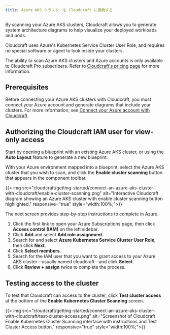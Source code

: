 ```yaml
---
title: Azure AKS クラスターを Cloudcraft に接続する
---
```


By scanning your Azure AKS clusters, Cloudcraft allows you to generate system architecture diagrams to help visualize your deployed workloads and pods.

Cloudcraft uses Azure's Kubernetes Service Cluster User Role, and requires no special software or agent to look inside your clusters.

<div class="alert alert-info">The ability to scan Azure AKS clusters and Azure accounts is only available to Cloudcraft Pro subscribers. Refer to <a href="https://www.cloudcraft.co/pricing">Cloudcraft's pricing page</a> for more information.</div>

## Prerequisites

Before connecting your Azure AKS clusters with Cloudcraft, you must connect your Azure account and generate diagrams that include your clusters. For more information, see [Connect your Azure account with Cloudcraft][1].

## Authorizing the Cloudcraft IAM user for view-only access

Start by opening a blueprint with an existing Azure AKS cluster, or using the **Auto Layout** feature to generate a new blueprint.

With your Azure environment mapped into a blueprint, select the Azure AKS cluster that you wish to scan, and click the **Enable cluster scanning** button that appears in the component toolbar.

{{< img src="cloudcraft/getting-started/connect-an-azure-aks-cluster-with-cloudcraft/enable-cluster-scanning.png" alt="Interactive Cloudcraft diagram showing an Azure AKS cluster with enable cluster scanning button highlighted." responsive="true" style="width:100%;">}}

The next screen provides step-by-step instructions to complete in Azure.

1. Click the first link to open your Azure Subscriptions page, then click **Access control (IAM)** on the left sidebar.
2. Click **Add** and select **Add role assignment**.
3.  Search for and select **Azure Kubernetes Service Cluster User Role**, then click **Next**.
4. Click **Select members**.
5. Search for the IAM user that you want to grant access to your Azure AKS cluster—usually named cloudcraft—and click **Select**.
6. Click **Review + assign** twice to complete the process.

## Testing access to the cluster

To test that Cloudcraft can access to the cluster, click **Test cluster access** at the bottom of the **Enable Kubernetes Cluster Scanning** screen.

{{< img src="cloudcraft/getting-started/connect-an-azure-aks-cluster-with-cloudcraft/test-cluster-access.png" alt="Screenshot of Cloudcraft Enable Kubernetes Cluster Scanning interface with instructions and Test Cluster Access button." responsive="true" style="width:100%;">}}

[1]: /ja/cloudcraft/getting-started/connect-azure-account-with-cloudcraft/